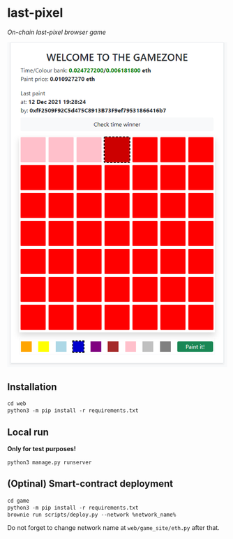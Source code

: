 # last-pixel
*On-chain last-pixel browser game*

![Screenshot](screenshot.png)

## Installation
```console
cd web
python3 -m pip install -r requirements.txt
```
## Local run
**Only for test purposes!**
```console
python3 manage.py runserver
```
## (Optinal) Smart-contract deployment
```console
cd game
python3 -m pip install -r requirements.txt
brownie run scripts/deploy.py --network %network_name%
```
Do not forget to change network name at `web/game_site/eth.py` after that.
